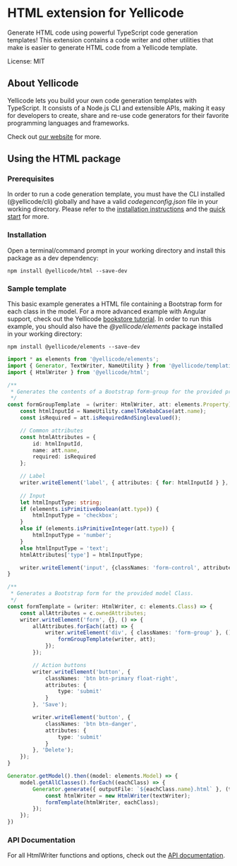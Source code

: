 # HTML extension for Yellicode
Generate HTML code using powerful TypeScript code generation templates! This extension contains a code writer and other utilities that make is easier to generate HTML code from a Yellicode template.

License: MIT

## About Yellicode
Yellicode lets you build your own code generation templates with TypeScript. It consists of a Node.js CLI and extensible APIs, making it easy for developers to create, share and re-use code generators for their favorite programming languages and frameworks.

Check out [our website](https://www.yellicode.com) for more.

## Using the HTML package
### Prerequisites
In order to run a code generation template, you must have the CLI installed (@yellicode/cli) globally and have a valid *codegenconfig.json* file in your working directory. Please refer to the [installation instructions](https://www.yellicode.com/docs/installation) and the [quick start](https://www.yellicode.com/docs/quickstart) for more.

### Installation
Open a terminal/command prompt in your working directory and install this package as a dev dependency:

```
npm install @yellicode/html --save-dev
```

### Sample template
This basic example generates a HTML file containing a Bootstrap form for each class in the model. For a more advanced example with Angular support, check out
the Yellicode [bookstore tutorial](https://www.yellicode.com/docs/tutorial/bookstore). In order to run this example, you should also have the *@yellicode/elements* package installed in your working directory:

```
npm install @yellicode/elements --save-dev
```

```ts
import * as elements from '@yellicode/elements';
import { Generator, TextWriter, NameUtility } from '@yellicode/templating';
import { HtmlWriter } from '@yellicode/html';

/**
 * Generates the contents of a Bootstrap form-group for the provided property. 
 */
const formGroupTemplate  = (writer: HtmlWriter, att: elements.Property) => {
    const htmlInputId = NameUtility.camelToKebabCase(att.name);     
    const isRequired = att.isRequiredAndSinglevalued();

    // Common attributes
    const htmlAttributes = {
        id: htmlInputId,
        name: att.name,
        required: isRequired
    };

    // Label 
    writer.writeElement('label', { attributes: { for: htmlInputId } }, att.name);
    
    // Input
    let htmlInputType: string;
    if (elements.isPrimitiveBoolean(att.type)) {
        htmlInputType = 'checkbox';
    }
    else if (elements.isPrimitiveInteger(att.type)) {
        htmlInputType = 'number';
    }
    else htmlInputType = 'text'; 
    htmlAttributes['type'] = htmlInputType;

    writer.writeElement('input', {classNames: 'form-control', attributes: htmlAttributes});
}

/**
 * Generates a Bootstrap form for the provided model Class. 
 */
const formTemplate = (writer: HtmlWriter, c: elements.Class) => {
    const allAttributes = c.ownedAttributes;    
    writer.writeElement('form', {}, () => { 
        allAttributes.forEach((att) => {
            writer.writeElement('div', { classNames: 'form-group' }, () => {
                formGroupTemplate(writer, att);
            });
        });

        // Action buttons
        writer.writeElement('button', {
            classNames: 'btn btn-primary float-right',
            attributes: {
                type: 'submit'
            }
        }, 'Save');

        writer.writeElement('button', {
            classNames: 'btn btn-danger',
            attributes: {
                type: 'submit'
            }
        }, 'Delete');
    });
}

Generator.getModel().then((model: elements.Model) => {
    model.getAllClasses().forEach((eachClass) => {
        Generator.generate({ outputFile: `${eachClass.name}.html` }, (textWriter: TextWriter) => {
            const htmlWriter = new HtmlWriter(textWriter);
            formTemplate(htmlWriter, eachClass);
        });
    });
})
```

### API Documentation
For all HtmlWriter functions and options, check out the [API documentation](https://github.com/yellicode/yellicode-html/blob/master/docs/api.md).